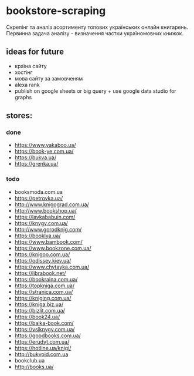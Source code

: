 # bookstore-scraping
Скрепінг та аналіз асортименту топових українських онлайн книгарень. Первинна задача аналізу - визначення частки україномовних книжок.

## ideas for future

* країна сайту
* хостінг
* мова сайту за замовченям
* alexa rank
* publish on google sheets or big query + use google data studio for graphs

## stores:

### done
* https://www.yakaboo.ua/
* https://book-ye.com.ua/
* https://bukva.ua/
* https://grenka.ua/

### todo
* booksmoda.com.ua
* https://petrovka.ua/
* http://www.knigograd.com.ua/
* http://www.bookshop.ua/
* https://lavkababuin.com/
* https://knygy.com.ua/
* http://www.gorodknig.com/
* https://booklya.ua/
* https://www.bambook.com/
* https://www.bookzone.com.ua/
* https://knigoo.com.ua/
* https://odissey.kiev.ua/
* https://www.chytayka.com.ua/
* https://librabook.net/
* https://bookraina.com.ua/
* https://topkniga.com.ua/
* https://stranica.com.ua/
* https://kniging.com.ua/
* https://kniga.biz.ua/
* https://bizlit.com.ua/
* https://book24.ua/
* https://balka-book.com/
* https://vsiknygy.com.ua/
* https://goodbooks.com.ua/
* https://erudyt.com.ua/
* https://hotline.ua/knigi/
* http://bukvoid.com.ua
* bookclub.ua
* http://books.ua/
